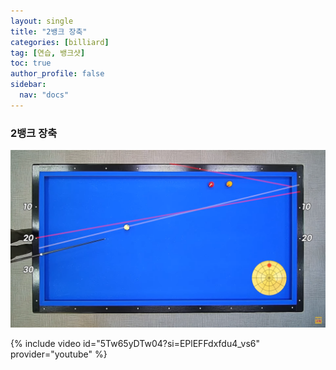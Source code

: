 ```yaml
---
layout: single
title: "2뱅크 장축"
categories: [billiard]
tag: [연습, 뱅크샷]
toc: true
author_profile: false
sidebar:
  nav: "docs"
---
```


### 2뱅크 장축

[![2뱅크 장축](/images/2%EB%B1%85%ED%81%AC%20%EC%9E%A5%EC%B6%95.png)](https://1drv.ms/p/s!AuJKpwyYpUY9_hhSP4xzVZVi_cJV?e=4TjXQO)

{% include video id="5Tw65yDTw04?si=EPlEFFdxfdu4_vs6" provider="youtube" %}
